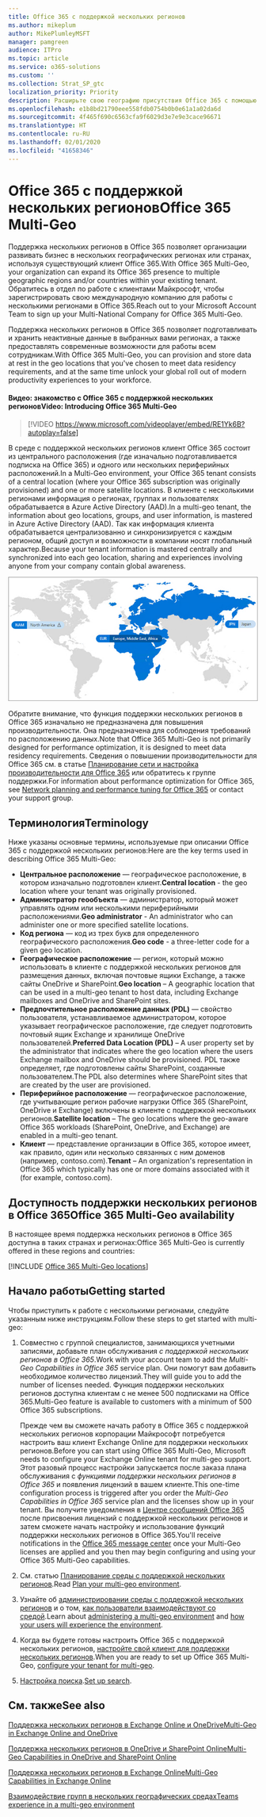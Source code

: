 ```yaml
---
title: Office 365 с поддержкой нескольких регионов
ms.author: mikeplum
author: MikePlumleyMSFT
manager: pamgreen
audience: ITPro
ms.topic: article
ms.service: o365-solutions
ms.custom: ''
ms.collection: Strat_SP_gtc
localization_priority: Priority
description: Расширьте свою географию присутствия Office 365 с помощью поддержки нескольких регионов в Office 365.
ms.openlocfilehash: e1b8bd21790eee558fdb0754b0b0e61a1a02da6d
ms.sourcegitcommit: 4f465f690c6563cfa9f6029d3e7e9e3cace96671
ms.translationtype: HT
ms.contentlocale: ru-RU
ms.lasthandoff: 02/01/2020
ms.locfileid: "41658346"
---
```

# <a name="office-365-multi-geo"></a><span data-ttu-id="bbd32-103">Office 365 с поддержкой нескольких регионов</span><span class="sxs-lookup"><span data-stu-id="bbd32-103">Office 365 Multi-Geo</span></span>

<span data-ttu-id="bbd32-104">Поддержка нескольких регионов в Office 365 позволяет организации развивать бизнес в нескольких географических регионах или странах, используя существующий клиент Office 365.</span><span class="sxs-lookup"><span data-stu-id="bbd32-104">With Office 365 Multi-Geo, your organization can expand its Office 365 presence to multiple geographic regions and/or countries within your existing tenant.</span></span> <span data-ttu-id="bbd32-105">Обратитесь в отдел по работе с клиентами Майкрософт, чтобы зарегистрировать свою международную компанию для работы с несколькими регионами в Office 365.</span><span class="sxs-lookup"><span data-stu-id="bbd32-105">Reach out to your Microsoft Account Team to sign up your Multi-National Company for Office 365 Multi-Geo.</span></span>
  
<span data-ttu-id="bbd32-106">Поддержка нескольких регионов в Office 365 позволяет подготавливать и хранить неактивные данные в выбранных вами регионах, а также предоставлять современные возможности для работы всем сотрудникам.</span><span class="sxs-lookup"><span data-stu-id="bbd32-106">With Office 365 Multi-Geo, you can provision and store data at rest in the geo locations that you've chosen to meet data residency requirements, and at the same time unlock your global roll out of modern productivity experiences to your workforce.</span></span>

#### <a name="video-introducing-office-365-multi-geo"></a><span data-ttu-id="bbd32-107">Видео: знакомство с Office 365 с поддержкой нескольких регионов</span><span class="sxs-lookup"><span data-stu-id="bbd32-107">Video: Introducing Office 365 Multi-Geo</span></span>

> [!VIDEO https://www.microsoft.com/videoplayer/embed/RE1Yk6B?autoplay=false]

<span data-ttu-id="bbd32-108">В среде с поддержкой нескольких регионов клиент Office 365 состоит из центрального расположения (где изначально подготавливается подписка на Office 365) и одного или нескольких периферийных расположений.</span><span class="sxs-lookup"><span data-stu-id="bbd32-108">In a Multi-Geo environment, your Office 365 tenant consists of a central location (where your Office 365 subscription was originally provisioned) and one or more satellite locations.</span></span> <span data-ttu-id="bbd32-109">В клиенте с несколькими регионами информация о регионах, группах и пользователях обрабатывается в Azure Active Directory (AAD).</span><span class="sxs-lookup"><span data-stu-id="bbd32-109">In a multi-geo tenant, the information about geo locations, groups, and user information, is mastered in Azure Active Directory (AAD).</span></span> <span data-ttu-id="bbd32-110">Так как информация клиента обрабатывается централизованно и синхронизируется с каждым регионом, общий доступ и возможности в компании носят глобальный характер.</span><span class="sxs-lookup"><span data-stu-id="bbd32-110">Because your tenant information is mastered centrally and synchronized into each geo location, sharing and experiences involving anyone from your company contain global awareness.</span></span>

![Снимок экрана: карта нескольких регионов в Центре администрирования SharePoint](media/multi-geo-world-map.png)

<span data-ttu-id="bbd32-112">Обратите внимание, что функция поддержки нескольких регионов в Office 365 изначально не предназначена для повышения производительности. Она предназначена для соблюдения требований по расположению данных.</span><span class="sxs-lookup"><span data-stu-id="bbd32-112">Note that Office 365 Multi-Geo is not primarily designed for performance optimization, it is designed to meet data residency requirements.</span></span> <span data-ttu-id="bbd32-113">Сведения о повышении производительности для Office 365 см. в статье [Планирование сети и настройка производительности для Office 365](https://support.office.com/article/e5f1228c-da3c-4654-bf16-d163daee8848) или обратитесь к группе поддержки.</span><span class="sxs-lookup"><span data-stu-id="bbd32-113">For information about performance optimization for Office 365, see [Network planning and performance tuning for Office 365](https://support.office.com/article/e5f1228c-da3c-4654-bf16-d163daee8848) or contact your support group.</span></span>

## <a name="terminology"></a><span data-ttu-id="bbd32-114">Терминология</span><span class="sxs-lookup"><span data-stu-id="bbd32-114">Terminology</span></span>

<span data-ttu-id="bbd32-115">Ниже указаны основные термины, используемые при описании Office 365 с поддержкой нескольких регионов:</span><span class="sxs-lookup"><span data-stu-id="bbd32-115">Here are the key terms used in describing Office 365 Multi-Geo:</span></span>

- <span data-ttu-id="bbd32-116">**Центральное расположение** — географическое расположение, в котором изначально подготовлен клиент.</span><span class="sxs-lookup"><span data-stu-id="bbd32-116">**Central location** - the geo location where your tenant was originally provisioned.</span></span>
- <span data-ttu-id="bbd32-117">**Администратор геообъекта** — администратор, который может управлять одним или несколькими периферийными расположениями.</span><span class="sxs-lookup"><span data-stu-id="bbd32-117">**Geo administrator** - An administrator who can administer one or more specified satellite locations.</span></span>
- <span data-ttu-id="bbd32-118">**Код региона** — код из трех букв для определенного географического расположения.</span><span class="sxs-lookup"><span data-stu-id="bbd32-118">**Geo code** - a three-letter code for a given geo location.</span></span>
- <span data-ttu-id="bbd32-119">**Географическое расположение** — регион, который можно использовать в клиенте с поддержкой нескольких регионов для размещения данных, включая почтовые ящики Exchange, а также сайты OneDrive и SharePoint.</span><span class="sxs-lookup"><span data-stu-id="bbd32-119">**Geo location** – A geographic location that can be used in a multi-geo tenant to host data, including Exchange mailboxes and OneDrive and SharePoint sites.</span></span>
- <span data-ttu-id="bbd32-120">**Предпочтительное расположение данных (PDL)** — свойство пользователя, устанавливаемое администратором, которое указывает географическое расположение, где следует подготовить почтовый ящик Exchange и хранилище OneDrive пользователей.</span><span class="sxs-lookup"><span data-stu-id="bbd32-120">**Preferred Data Location (PDL)** – A user property set by the administrator that indicates where the geo location where the users Exchange mailbox and OneDrive should be provisioned.</span></span> <span data-ttu-id="bbd32-121">PDL также определяет, где подготовлены сайты SharePoint, созданные пользователем.</span><span class="sxs-lookup"><span data-stu-id="bbd32-121">The PDL also determines where SharePoint sites that are created by the user are provisioned.</span></span>
- <span data-ttu-id="bbd32-122">**Периферийное расположение** — географическое расположение, где учитывающие регион рабочие нагрузки Office 365 (SharePoint, OneDrive и Exchange) включены в клиенте с поддержкой нескольких регионов.</span><span class="sxs-lookup"><span data-stu-id="bbd32-122">**Satellite location** – The geo locations where the geo-aware Office 365 workloads (SharePoint, OneDrive, and Exchange) are enabled in a multi-geo tenant.</span></span>
- <span data-ttu-id="bbd32-123">**Клиент** — представление организации в Office 365, которое имеет, как правило, один или несколько связанных с ним доменов (например, contoso.com).</span><span class="sxs-lookup"><span data-stu-id="bbd32-123">**Tenant** – An organization's representation in Office 365 which typically has one or more domains associated with it (for example, contoso.com).</span></span>

## <a name="office-365-multi-geo-availability"></a><span data-ttu-id="bbd32-124">Доступность поддержки нескольких регионов в Office 365</span><span class="sxs-lookup"><span data-stu-id="bbd32-124">Office 365 Multi-Geo availability</span></span>

<span data-ttu-id="bbd32-125">В настоящее время поддержка нескольких регионов в Office 365 доступна в таких странах и регионах:</span><span class="sxs-lookup"><span data-stu-id="bbd32-125">Office 365 Multi-Geo is currently offered in these regions and countries:</span></span>

[!INCLUDE [Office 365 Multi-Geo locations](includes/office-365-multi-geo-locations.md)]

## <a name="getting-started"></a><span data-ttu-id="bbd32-126">Начало работы</span><span class="sxs-lookup"><span data-stu-id="bbd32-126">Getting started</span></span>

<span data-ttu-id="bbd32-127">Чтобы приступить к работе с несколькими регионами, следуйте указанным ниже инструкциям.</span><span class="sxs-lookup"><span data-stu-id="bbd32-127">Follow these steps to get started with multi-geo:</span></span>

1. <span data-ttu-id="bbd32-128">Совместно с группой специалистов, занимающихся учетными записями, добавьте план обслуживания _с поддержкой нескольких регионов в Office 365_.</span><span class="sxs-lookup"><span data-stu-id="bbd32-128">Work with your account team to add the _Multi-Geo Capabilities in Office 365_ service plan.</span></span> <span data-ttu-id="bbd32-129">Они помогут вам добавить необходимое количество лицензий.</span><span class="sxs-lookup"><span data-stu-id="bbd32-129">They will guide you to add the number of licenses needed.</span></span> <span data-ttu-id="bbd32-130">Функция поддержки нескольких регионов доступна клиентам с не менее 500 подписками на Office 365.</span><span class="sxs-lookup"><span data-stu-id="bbd32-130">Multi-Geo feature is available to customers with a minimum of 500 Office 365 subscriptions.</span></span>

   <span data-ttu-id="bbd32-131">Прежде чем вы сможете начать работу в Office 365 с поддержкой нескольких регионов корпорации Майкрософт потребуется настроить ваш клиент Exchange Online для поддержки нескольких регионов.</span><span class="sxs-lookup"><span data-stu-id="bbd32-131">Before you can start using Office 365 Multi-Geo, Microsoft needs to configure your Exchange Online tenant for multi-geo support.</span></span> <span data-ttu-id="bbd32-132">Этот разовый процесс настройки запускается после заказа плана обслуживания с *функциями поддержки нескольких регионов в Office 365* и появления лицензий в вашем клиенте.</span><span class="sxs-lookup"><span data-stu-id="bbd32-132">This one-time configuration process is triggered after you order the *Multi-Geo Capabilities in Office 365* service plan and the licenses show up in your tenant.</span></span> <span data-ttu-id="bbd32-133">Вы получите уведомления в [Центре сообщений Office 365](https://support.office.com/article/38FB3333-BFCC-4340-A37B-DEDA509C2093) после присвоения лицензий с поддержкой нескольких регионов и затем сможете начать настройку и использование функций поддержки нескольких регионов в Office 365.</span><span class="sxs-lookup"><span data-stu-id="bbd32-133">You'll receive notifications in the [Office 365 message center](https://support.office.com/article/38FB3333-BFCC-4340-A37B-DEDA509C2093) once your Multi-Geo licenses are applied and you then may begin configuring and using your Office 365 Multi-Geo capabilities.</span></span>

2. <span data-ttu-id="bbd32-134">См. статью [Планирование среды с поддержкой нескольких регионов](plan-for-multi-geo.md).</span><span class="sxs-lookup"><span data-stu-id="bbd32-134">Read [Plan your multi-geo environment](plan-for-multi-geo.md).</span></span>

3. <span data-ttu-id="bbd32-135">Узнайте об [администрировании среды с поддержкой нескольких регионов](administering-a-multi-geo-environment.md) и о том, [как пользователи взаимодействуют со средой](multi-geo-user-experience.md).</span><span class="sxs-lookup"><span data-stu-id="bbd32-135">Learn about [administering a multi-geo environment](administering-a-multi-geo-environment.md) and [how your users will experience the environment](multi-geo-user-experience.md).</span></span>

4. <span data-ttu-id="bbd32-136">Когда вы будете готовы настроить Office 365 с поддержкой нескольких регионов, [настройте свой клиент для поддержки нескольких регионов](multi-geo-tenant-configuration.md).</span><span class="sxs-lookup"><span data-stu-id="bbd32-136">When you are ready to set up Office 365 Multi-Geo, [configure your tenant for multi-geo](multi-geo-tenant-configuration.md).</span></span>

5. <span data-ttu-id="bbd32-137">[Настройка поиска](configure-search-for-multi-geo.md).</span><span class="sxs-lookup"><span data-stu-id="bbd32-137">[Set up search](configure-search-for-multi-geo.md).</span></span>

## <a name="see-also"></a><span data-ttu-id="bbd32-138">См. также</span><span class="sxs-lookup"><span data-stu-id="bbd32-138">See also</span></span>

[<span data-ttu-id="bbd32-139">Поддержка нескольких регионов в Exchange Online и OneDrive</span><span class="sxs-lookup"><span data-stu-id="bbd32-139">Multi-Geo in Exchange Online and OneDrive</span></span>](https://Aka.ms/GoMultiGeo)

[<span data-ttu-id="bbd32-140">Поддержка нескольких регионов в OneDrive и SharePoint Online</span><span class="sxs-lookup"><span data-stu-id="bbd32-140">Multi-Geo Capabilities in OneDrive and SharePoint Online</span></span>](https://docs.microsoft.com/office365/enterprise/multi-geo-capabilities-in-onedrive-and-sharepoint-online-in-office-365)

[<span data-ttu-id="bbd32-141">Поддержка нескольких регионов в Exchange Online</span><span class="sxs-lookup"><span data-stu-id="bbd32-141">Multi-Geo Capabilities in Exchange Online</span></span>](https://docs.microsoft.com/office365/enterprise/multi-geo-capabilities-in-exchange-online)

[<span data-ttu-id="bbd32-142">Взаимодействие групп в нескольких географических средах</span><span class="sxs-lookup"><span data-stu-id="bbd32-142">Teams experience in a multi-geo environment</span></span>](https://docs.microsoft.com/microsoftteams/teams-experience-o365odb-spo-multi-geo)
